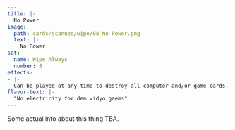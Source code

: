 ```yaml
---
title: |-
  No Power
image: 
  path: cards/scanned/wipe/08 No Power.png
  text: |-
    No Power
set:
  name: Wipe Always
  number: 8
effects: 
- |-
  Can be played at any time to destroy all computer and/or game cards.
flavor-text: |-
  "No electricity for dem vidyo gaems"
---
```

Some actual info about this thing TBA.
